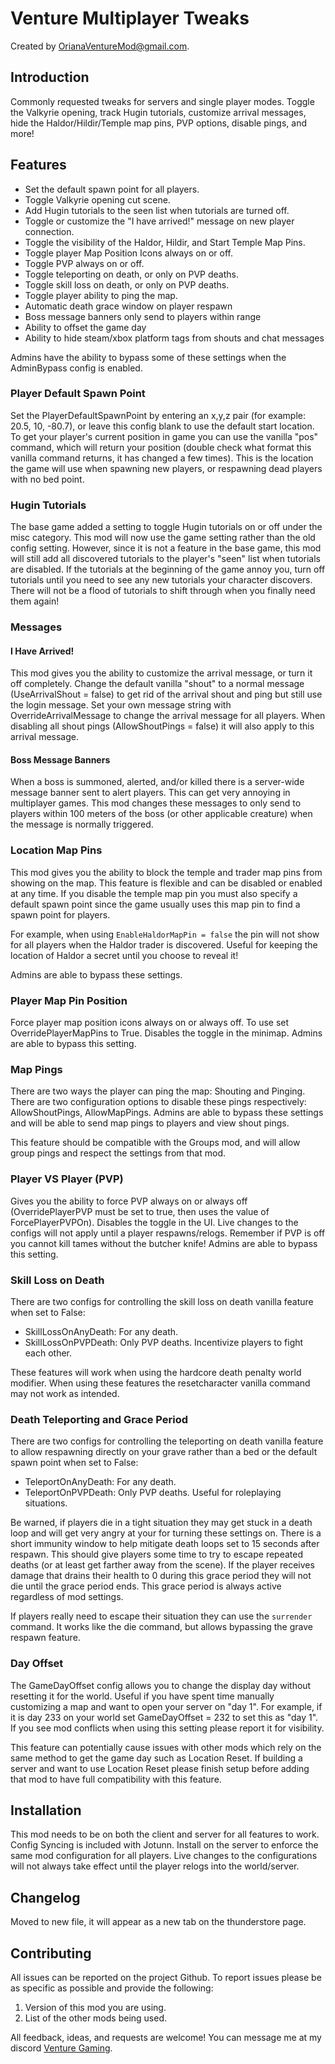 # Venture Multiplayer Tweaks

Created by [OrianaVentureMod@gmail.com](https://github.com/OrianaVenture/VentureValheim).

## Introduction

Commonly requested tweaks for servers and single player modes. Toggle the Valkyrie opening, track Hugin tutorials, customize arrival messages, hide the Haldor/Hildir/Temple map pins, PVP options, disable pings, and more!

## Features

* Set the default spawn point for all players.
* Toggle Valkyrie opening cut scene.
* Add Hugin tutorials to the seen list when tutorials are turned off.
* Toggle or customize the "I have arrived!" message on new player connection.
* Toggle the visibility of the Haldor, Hildir, and Start Temple Map Pins.
* Toggle player Map Position Icons always on or off.
* Toggle PVP always on or off.
* Toggle teleporting on death, or only on PVP deaths.
* Toggle skill loss  on death, or only on PVP deaths.
* Toggle player ability to ping the map.
* Automatic death grace window on player respawn
* Boss message banners only send to players within range
* Ability to offset the game day
* Ability to hide steam/xbox platform tags from shouts and chat messages

Admins have the ability to bypass some of these settings when the AdminBypass config is enabled.

### Player Default Spawn Point

Set the PlayerDefaultSpawnPoint by entering an x,y,z pair (for example: 20.5, 10, -80.7), or leave this config blank to use the default start location. To get your player's current position in game you can use the vanilla "pos" command, which will return your position (double check what format this vanilla command returns, it has changed a few times). This is the location the game will use when spawning new players, or respawning dead players with no bed point.

### Hugin Tutorials

The base game added a setting to toggle Hugin tutorials on or off under the misc category. This mod will now use the game setting rather than the old config setting. However, since it is not a feature in the base game, this mod will still add all discovered tutorials to the player's "seen" list when tutorials are disabled. If the tutorials at the beginning of the game annoy you, turn off tutorials until you need to see any new tutorials your character discovers. There will not be a flood of tutorials to shift through when you finally need them again!

### Messages

#### I Have Arrived!

This mod gives you the ability to customize the arrival message, or turn it off completely. Change the default vanilla "shout" to a normal message (UseArrivalShout = false) to get rid of the arrival shout and ping but still use the login message. Set your own message string with OverrideArrivalMessage to change the arrival message for all players. When disabling all shout pings (AllowShoutPings = false) it will also apply to this arrival message.

#### Boss Message Banners

When a boss is summoned, alerted, and/or killed there is a server-wide message banner sent to alert players. This can get very annoying in multiplayer games. This mod changes these messages to only send to players within 100 meters of the boss (or other applicable creature) when the message is normally triggered.

### Location Map Pins

This mod gives you the ability to block the temple and trader map pins from showing on the map. This feature is flexible and can be disabled or enabled at any time. If you disable the temple map pin you must also specify a default spawn point since the game usually uses this map pin to find a spawn point for players.

For example, when using ``EnableHaldorMapPin = false`` the pin will not show for all players when the Haldor trader is discovered. Useful for keeping the location of Haldor a secret until you choose to reveal it!

Admins are able to bypass these settings.

### Player Map Pin Position

Force player map position icons always on or always off. To use set OverridePlayerMapPins to True. Disables the toggle in the minimap. Admins are able to bypass this setting.

### Map Pings

There are two ways the player can ping the map: Shouting and Pinging. There are two configuration options to disable these pings respectively: AllowShoutPings, AllowMapPings. Admins are able to bypass these settings and will be able to send map pings to players and view shout pings.

This feature should be compatible with the Groups mod, and will allow group pings and respect the settings from that mod.

### Player VS Player (PVP)

Gives you the ability to force PVP always on or always off (OverridePlayerPVP must be set to true, then uses the value of ForcePlayerPVPOn). Disables the toggle in the UI. Live changes to the configs will not apply until a player respawns/relogs. Remember if PVP is off you cannot kill tames without the butcher knife! Admins are able to bypass this setting.

### Skill Loss on Death

There are two configs for controlling the skill loss on death vanilla feature when set to False:

* SkillLossOnAnyDeath: For any death.
* SkillLossOnPVPDeath: Only PVP deaths. Incentivize players to fight each other.

These features will work when using the hardcore death penalty world modifier. When using these features the resetcharacter vanilla command may not work as intended.

### Death Teleporting and Grace Period

There are two configs for controlling the teleporting on death vanilla feature to allow respawning directly on your grave rather than a bed or the default spawn point when set to False:

* TeleportOnAnyDeath: For any death.
* TeleportOnPVPDeath: Only PVP deaths. Useful for roleplaying situations.

Be warned, if players die in a tight situation they may get stuck in a death loop and will get very angry at your for turning these settings on. There is a short immunity window to help mitigate death loops set to 15 seconds after respawn. This should give players some time to try to escape repeated deaths (or at least get farther away from the scene). If the player receives damage that drains their health to 0 during this grace period they will not die until the grace period ends. This grace period is always active regardless of mod settings.

If players really need to escape their situation they can use the ``surrender`` command. It works like the die command, but allows bypassing the grave respawn feature.

### Day Offset

The GameDayOffset config allows you to change the display day without resetting it for the world. Useful if you have spent time manually customizing a map and want to open your server on "day 1". For example, if it is day 233 on your world set GameDayOffset = 232 to set this as "day 1". If you see mod conflicts when using this setting please report it for visibility.

This feature can potentially cause issues with other mods which rely on the same method to get the game day such as Location Reset. If building a server and want to use Location Reset please finish setup before adding that mod to have full compatibility with this feature.

## Installation

This mod needs to be on both the client and server for all features to work. Config Syncing is included with Jotunn. Install on the server to enforce the same mod configuration for all players. Live changes to the configurations will not always take effect until the player relogs into the world/server.

## Changelog

Moved to new file, it will appear as a new tab on the thunderstore page.

## Contributing

All issues can be reported on the project Github. To report issues please be as specific as possible and provide the following:

1. Version of this mod you are using.
2. List of the other mods being used.

All feedback, ideas, and requests are welcome! You can message me at my discord [Venture Gaming](https://discord.gg/tAd5hapt88).
